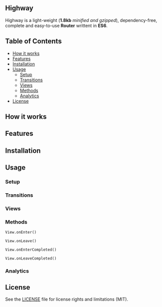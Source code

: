 ## Highway

Highway is a light-weight (**1.8kb** *minified and gzipped*), dependency-free, complete and easy-to-use **Router** writtent in **ES6**.

## Table of Contents

- [How it works](#how-it-works)
- [Features](#features)
- [Installation](#installation)
- [Usage](#usage)
	- [Setup](#setup) 
	- [Transitions](#transitions)
	- [Views](#views)
	- [Methods](#methods)
	- [Analytics](#analytics)
- [License](#license)

## How it works

## Features

## Installation

## Usage
### Setup

### Transitions

### Views

### Methods
`View.onEnter()`

`View.onLeave()`

`View.onEnterCompleted()`

`View.onLeaveCompleted()`

### Analytics

## License

See the [LICENSE](https://github.com/Anthodpnt/Highway/blob/master/LICENSE.md) file for license rights and limitations (MIT).